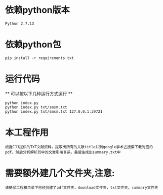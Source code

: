 
# 依赖python版本 #

```
Python 2.7.13
```

# 依赖python包

```
pip install -r requirements.txt
```

# 运行代码

** 可以按以下几种运行方式运行 **

```
python index.py
python index.py txt/smsm.txt
python index.py txt/smsm.txt 127.0.0.1:39721
```

# 本工程作用
  ```
  根据CJJ提供的TXT文献资料，提取出所有的文献title并到google学术去搜索下载对应的pdf，然后分析解析其中的文章引用关系，最后生成到summary.txt中
  ```

# 需要额外建几个文件夹,注意:

```
请确保工程根目录下已经创建了pdf文件夹，download文件夹，txt文件夹，summary文件夹
```
